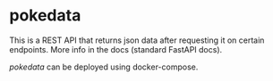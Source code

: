 # pokedata

This is a REST API that returns json data after requesting it on certain endpoints.
More info in the docs (standard FastAPI docs).

*pokedata* can be deployed using docker-compose.

